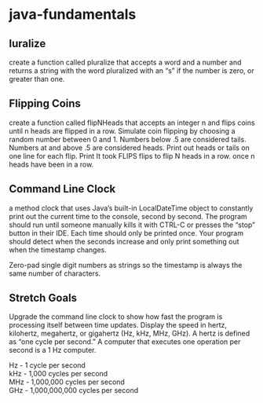 # java-fundamentals
## luralize
create a function called pluralize that accepts a word and a number and returns a string with the word pluralized with an “s” if the number is zero, or greater than one.<br />
## Flipping Coins
create a function called flipNHeads that accepts an integer n and flips coins until n heads are flipped in a row. Simulate coin flipping by choosing a random number between 0 and 1. Numbers below .5 are considered tails. Numbers at and above .5 are considered heads. Print out heads or tails on one line for each flip. Print It took FLIPS flips to flip N heads in a row. once n heads have been in a row.<br />
## Command Line Clock
a method clock that uses Java’s built-in LocalDateTime object to constantly print out the current time to the console, second by second. The program should run until someone manually kills it with CTRL-C or presses the “stop” button in their IDE. Each time should only be printed once. Your program should detect when the seconds increase and only print something out when the timestamp changes.<br />

Zero-pad single digit numbers as strings so the timestamp is always the same number of characters.<br />
## Stretch Goals
Upgrade the command line clock to show how fast the program is processing itself between time updates. Display the speed in hertz, kilohertz, megahertz, or gigahertz (Hz, kHz, MHz, GHz). A hertz is defined as “one cycle per second.” A computer that executes one operation per second is a 1 Hz computer.

Hz - 1 cycle per second<br />
kHz - 1,000 cycles per second<br />
MHz - 1,000,000 cycles per second<br />
GHz - 1,000,000,000 cycles per second<br />


